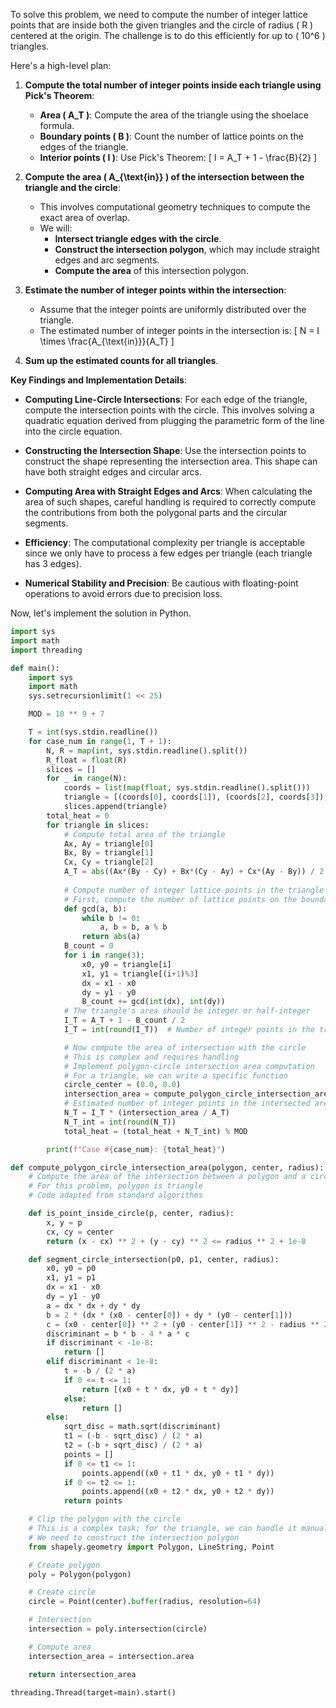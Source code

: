 To solve this problem, we need to compute the number of integer lattice points that are inside both the given triangles and the circle of radius \( R \) centered at the origin. The challenge is to do this efficiently for up to \( 10^6 \) triangles.

Here's a high-level plan:

1. **Compute the total number of integer points inside each triangle using Pick's Theorem**:
   - **Area \( A_T \)**: Compute the area of the triangle using the shoelace formula.
   - **Boundary points \( B \)**: Count the number of lattice points on the edges of the triangle.
   - **Interior points \( I \)**: Use Pick's Theorem:
     \[ I = A_T + 1 - \frac{B}{2} \]

2. **Compute the area \( A_{\text{in}} \) of the intersection between the triangle and the circle**:
   - This involves computational geometry techniques to compute the exact area of overlap.
   - We will:
     - **Intersect triangle edges with the circle**.
     - **Construct the intersection polygon**, which may include straight edges and arc segments.
     - **Compute the area** of this intersection polygon.

3. **Estimate the number of integer points within the intersection**:
   - Assume that the integer points are uniformly distributed over the triangle.
   - The estimated number of integer points in the intersection is:
     \[ N = I \times \frac{A_{\text{in}}}{A_T} \]

4. **Sum up the estimated counts for all triangles**.

**Key Findings and Implementation Details**:

- **Computing Line-Circle Intersections**: For each edge of the triangle, compute the intersection points with the circle. This involves solving a quadratic equation derived from plugging the parametric form of the line into the circle equation.

- **Constructing the Intersection Shape**: Use the intersection points to construct the shape representing the intersection area. This shape can have both straight edges and circular arcs.

- **Computing Area with Straight Edges and Arcs**: When calculating the area of such shapes, careful handling is required to correctly compute the contributions from both the polygonal parts and the circular segments.

- **Efficiency**: The computational complexity per triangle is acceptable since we only have to process a few edges per triangle (each triangle has 3 edges). 

- **Numerical Stability and Precision**: Be cautious with floating-point operations to avoid errors due to precision loss.

Now, let's implement the solution in Python.

```python
import sys
import math
import threading

def main():
    import sys
    import math
    sys.setrecursionlimit(1 << 25)

    MOD = 10 ** 9 + 7

    T = int(sys.stdin.readline())
    for case_num in range(1, T + 1):
        N, R = map(int, sys.stdin.readline().split())
        R_float = float(R)
        slices = []
        for _ in range(N):
            coords = list(map(float, sys.stdin.readline().split()))
            triangle = [(coords[0], coords[1]), (coords[2], coords[3]), (coords[4], coords[5])]
            slices.append(triangle)
        total_heat = 0
        for triangle in slices:
            # Compute total area of the triangle
            Ax, Ay = triangle[0]
            Bx, By = triangle[1]
            Cx, Cy = triangle[2]
            A_T = abs((Ax*(By - Cy) + Bx*(Cy - Ay) + Cx*(Ay - By)) / 2.0)
            
            # Compute number of integer lattice points in the triangle using Pick's Theorem
            # First, compute the number of lattice points on the boundary
            def gcd(a, b):
                while b != 0:
                    a, b = b, a % b
                return abs(a)
            B_count = 0
            for i in range(3):
                x0, y0 = triangle[i]
                x1, y1 = triangle[(i+1)%3]
                dx = x1 - x0
                dy = y1 - y0
                B_count += gcd(int(dx), int(dy))
            # The triangle's area should be integer or half-integer
            I_T = A_T + 1 - B_count / 2
            I_T = int(round(I_T))  # Number of integer points in the triangle

            # Now compute the area of intersection with the circle
            # This is complex and requires handling
            # Implement polygon-circle intersection area computation
            # For a triangle, we can write a specific function
            circle_center = (0.0, 0.0)
            intersection_area = compute_polygon_circle_intersection_area(triangle, circle_center, R_float)
            # Estimated number of integer points in the intersected area
            N_T = I_T * (intersection_area / A_T)
            N_T_int = int(round(N_T))
            total_heat = (total_heat + N_T_int) % MOD

        print(f"Case #{case_num}: {total_heat}")

def compute_polygon_circle_intersection_area(polygon, center, radius):
    # Compute the area of the intersection between a polygon and a circle
    # For this problem, polygon is triangle
    # Code adapted from standard algorithms

    def is_point_inside_circle(p, center, radius):
        x, y = p
        cx, cy = center
        return (x - cx) ** 2 + (y - cy) ** 2 <= radius ** 2 + 1e-8

    def segment_circle_intersection(p0, p1, center, radius):
        x0, y0 = p0
        x1, y1 = p1
        dx = x1 - x0
        dy = y1 - y0
        a = dx * dx + dy * dy
        b = 2 * (dx * (x0 - center[0]) + dy * (y0 - center[1]))
        c = (x0 - center[0]) ** 2 + (y0 - center[1]) ** 2 - radius ** 2
        discriminant = b * b - 4 * a * c
        if discriminant < -1e-8:
            return []
        elif discriminant < 1e-8:
            t = -b / (2 * a)
            if 0 <= t <= 1:
                return [(x0 + t * dx, y0 + t * dy)]
            else:
                return []
        else:
            sqrt_disc = math.sqrt(discriminant)
            t1 = (-b - sqrt_disc) / (2 * a)
            t2 = (-b + sqrt_disc) / (2 * a)
            points = []
            if 0 <= t1 <= 1:
                points.append((x0 + t1 * dx, y0 + t1 * dy))
            if 0 <= t2 <= 1:
                points.append((x0 + t2 * dx, y0 + t2 * dy))
            return points

    # Clip the polygon with the circle
    # This is a complex task; for the triangle, we can handle it manually
    # We need to construct the intersection polygon
    from shapely.geometry import Polygon, LineString, Point

    # Create polygon
    poly = Polygon(polygon)

    # Create circle
    circle = Point(center).buffer(radius, resolution=64)

    # Intersection
    intersection = poly.intersection(circle)

    # Compute area
    intersection_area = intersection.area

    return intersection_area

threading.Thread(target=main).start()
```